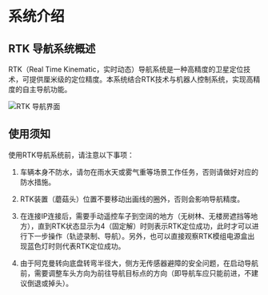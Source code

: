 # 系统介绍

## RTK 导航系统概述

RTK（Real Time Kinematic，实时动态）导航系统是一种高精度的卫星定位技术，可提供厘米级的定位精度。本系统结合RTK技术与机器人控制系统，实现高精度的自主导航功能。

![RTK 导航界面](/images/rtk-navigation/media/image2.png)

## 使用须知

使用RTK导航系统前，请注意以下事项：

1. 车辆本身不防水，请勿在雨水天或雾气重等场景工作任务，否则请做好对应的防水措施。

2. RTK装置（蘑菇头）位置不要移动出画线的圈外，否则会影响导航精度。

3. 在连接IP连接后，需要手动遥控车子到空阔的地方（无树林、无楼房遮挡等地方），直到RTK状态显示为4（固定解）时则表示RTK定位成功，此时才可以进行下一步操作（轨迹录制、导航）。另外，也可以直接观察RTK模组电源盒出现蓝色灯时则代表RTK定位成功。

4. 由于阿克曼转向底盘转弯半径大，侧方无传感器避障的安全问题，在启动导航前，需要调整车头方向为前往导航目标点的方向（即导航车应只能前进，不建议倒退或掉头）。 